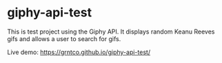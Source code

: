 # giphy-api-test

This is test project using the Giphy API. It displays random Keanu Reeves gifs and allows a user to search for gifs.

Live demo: https://grntco.github.io/giphy-api-test/
